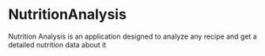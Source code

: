 # NutritionAnalysis
Nutrition Analysis is an application designed to analyze any recipe and get a detailed nutrition data about it
